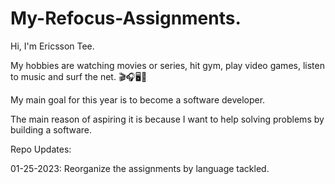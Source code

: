 # My-Refocus-Assignments.

Hi, I'm Ericsson Tee.

My hobbies are watching movies or series, hit gym, play video games, listen to music and surf the net. 🎬🎧🖥🥊

My main goal for this year is to become a software developer. 

The main reason of aspiring it is because I want to help solving problems by building a software.



Repo Updates:

01-25-2023: Reorganize the assignments by language tackled.
